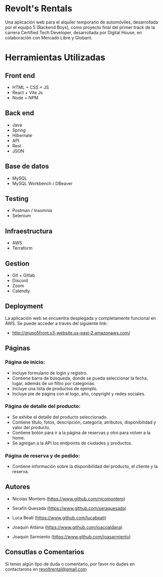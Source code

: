 
# Revolt's Rentals

Una aplicación web para el alquiler temporario de automóviles, desarrollada por el equipo 5 (Backend Boys), como proyecto final del primer track de la carrera Certified Tech Developer, desarrollada por Digital House, en colaboración con Mercado Libre y Globant.


# Herramientas Utilizadas

## Front end
- HTML + CSS + JS
- React + Vite Js
- Node + NPM
## Back end
- Java
- Spring
- Hibernate
- API
- Rest
- JSON

## Base de datos
- MySQL
- MySQL Workbench / DBeaver

## Testing
- Postman / Insomnia
- Selenium

## Infraestructura
- AWS
- Terraform

## Gestion
- Git + Gitlab
- Discord
- Zoom
- Calendly


## Deployment

La aplicación web se encuentra desplegada y completamente funcional en AWS. Se puede acceder a través del siguiente link:

- http://grupo5front.s3-website.us-east-2.amazonaws.com/


## Páginas

### Página de inicio:
- Incluye formulario de login y registro.
- Contiene barra de búsqueda, donde se pueda seleccionar la fecha, lugar, además de un filtro por categorías.
- Incluye una lista de productos de ejemplo. 
- Incluye pie de página con el logo, año, copyright y redes sociales. 

### Página de detalle del producto:
- Se exhibe el detalle del producto seleccionado.
- Contiene título, fotos, descripción, categoría, atributos, disponibilidad y valor del producto. 
- Contiene botón para ir a la página de reservas y otro para volver a la home. 
- Se agregan a la API los endpoints de ciudades y productos.

### Página de reserva y de pedido:

- Contiene información sobre la disponibilidad del producto, el cliente y la reserva.

## Autores

- Nicolas Montero (https://www.github.com/nicomontero)

- Serafín Quesada (https://www.github.com/seraquesada)

- Luca Beati (https://www.github.com/lucabeati)

- Joaquín Aldana (https://www.github.com/joacoaldana)

- Joaquín Sarmiento (https://www.github.com/joasarmiento)

## Consutlas o Comentarios
Si tenes algún tipo de duda o comentario, por favor no dudes en contactarons en 
revoltrental@gmail.com

